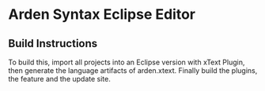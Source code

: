 # Arden Syntax Eclipse Editor

## Build Instructions

To build this, import all projects into an Eclipse version with 
xText Plugin, then generate the language artifacts of arden.xtext. 
Finally build the plugins, the feature and the update site.